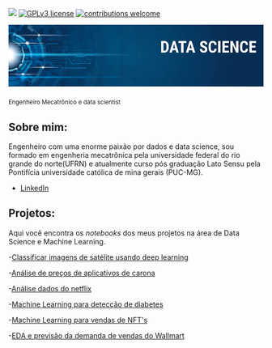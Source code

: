  [![](https://img.shields.io/badge/python-3.7+-blue.svg)](https://www.python.org/downloads/release/python-365/) [![GPLv3 license](https://img.shields.io/badge/License-GPLv3-blue.svg)](http://perso.crans.org/besson/LICENSE.html) [![contributions welcome](https://img.shields.io/badge/contributions-welcome-brightgreen.svg?style=flat)](https://www.linkedin.com/in/rafael-capuano-mecatronics/)




<p align="center">
  <img src="banner.png" >
</p>



<sub>Engenheiro Mecatrônico e data scientist </sub>

## Sobre mim:
Engenheiro com uma enorme paixão por dados e data science, sou formado em engenheria mecatrônica pela universidade federal do rio grande do norte(UFRN) e atualmente curso pós graduação Lato Sensu pela Pontifícia universidade católica de mina gerais (PUC-MG).


 
* [LinkedIn](https://www.linkedin.com/in/rafael-capuano-mecatronics/)


## Projetos:
Aqui você encontra os *notebooks* dos meus projetos na área de Data Science e Machine Learning.
 
   -[Classificar imagens de satélite usando deep learning](https://github.com/rafacapu/DataScience_projects/blob/main/sat%C3%A9lites.ipynb)
   
  -[Análise de preços de aplicativos de carona](https://github.com/rafacapu/DataScience_projects/blob/main/An%C3%A1lise%20apps%20de%20carona.ipynb)

  -[Análise dados do netflix](https://github.com/rafacapu/DataScience_projects/blob/main/an%C3%A1lise%20netflix%20_final.ipynb)

  -[Machine Learning para detecção de diabetes](https://github.com/rafacapu/DataScience_projects/blob/main/Predi%C3%A7%C3%A3o%20diabetes_final.ipynb)
  
  -[Machine Learning para vendas de NFT's](https://github.com/rafacapu/DataScience_projects/blob/main/NFT_Vendas%20_final.ipynb)
   
  -[EDA e previsão da demanda de vendas do Wallmart](https://github.com/rafacapu/DataScience_projects/blob/main/Predi%C3%A7%C3%A3o%20demanda.ipynb)
